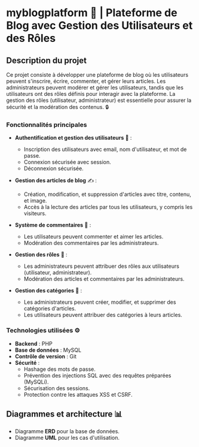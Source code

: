 # myblogplatform 📝 | Plateforme de Blog avec Gestion des Utilisateurs et des Rôles

## Description du projet

Ce projet consiste à développer une plateforme de blog où les utilisateurs peuvent s'inscrire, écrire, commenter, et gérer leurs articles. Les administrateurs peuvent modérer et gérer les utilisateurs, tandis que les utilisateurs ont des rôles définis pour interagir avec la plateforme. La gestion des rôles (utilisateur, administrateur) est essentielle pour assurer la sécurité et la modération des contenus. 🔒

### Fonctionnalités principales

- **Authentification et gestion des utilisateurs** 🔑 :
  - Inscription des utilisateurs avec email, nom d'utilisateur, et mot de passe.
  - Connexion sécurisée avec session.
  - Déconnexion sécurisée.

- **Gestion des articles de blog** ✍️ :
  - Création, modification, et suppression d'articles avec titre, contenu, et image.
  - Accès à la lecture des articles par tous les utilisateurs, y compris les visiteurs.

- **Système de commentaires** 💬 :
  - Les utilisateurs peuvent commenter et aimer les articles.
  - Modération des commentaires par les administrateurs.

- **Gestion des rôles** 👑 :
  - Les administrateurs peuvent attribuer des rôles aux utilisateurs (utilisateur, administrateur).
  - Modération des articles et commentaires par les administrateurs.

- **Gestion des catégories** 📂 :
  - Les administrateurs peuvent créer, modifier, et supprimer des catégories d'articles.
  - Les utilisateurs peuvent attribuer des catégories à leurs articles.

### Technologies utilisées ⚙️

- **Backend** : PHP 
- **Base de données** : MySQL
- **Contrôle de version** : Git
- **Sécurité** : 
  - Hashage des mots de passe.
  - Prévention des injections SQL avec des requêtes préparées (MySQLi).
  - Sécurisation des sessions.
  - Protection contre les attaques XSS et CSRF.

## Diagrammes et architecture 📊

- Diagramme **ERD** pour la base de données.
- Diagramme **UML** pour les cas d'utilisation.
